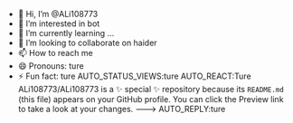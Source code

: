 - 👋 Hi, I’m @ALi108773
- 👀 I’m interested in bot 
- 🌱 I’m currently learning ...
- 💞️ I’m looking to collaborate on haider
- 📫 How to reach me 
- 😄 Pronouns: ture
- ⚡ Fun fact: ture
AUTO_STATUS_VIEWS:ture
AUTO_REACT:Ture
ALi108773/ALi108773 is a ✨ special ✨ repository because its `README.md` (this file) appears on your GitHub profile.
You can click the Preview link to take a look at your changes.
--->
AUTO_REPLY:ture

